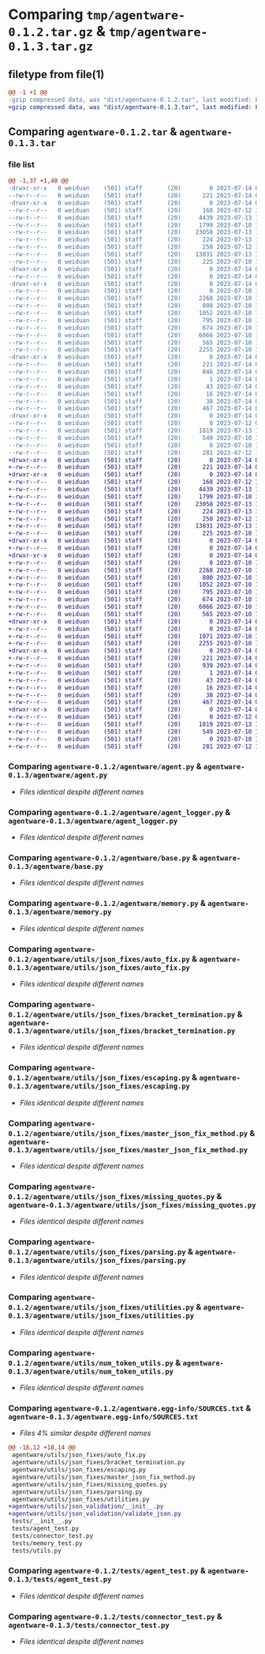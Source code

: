 # Comparing `tmp/agentware-0.1.2.tar.gz` & `tmp/agentware-0.1.3.tar.gz`

## filetype from file(1)

```diff
@@ -1 +1 @@
-gzip compressed data, was "dist/agentware-0.1.2.tar", last modified: Fri Jul 14 09:05:37 2023, max compression
+gzip compressed data, was "dist/agentware-0.1.3.tar", last modified: Fri Jul 14 09:19:59 2023, max compression
```

## Comparing `agentware-0.1.2.tar` & `agentware-0.1.3.tar`

### file list

```diff
@@ -1,37 +1,40 @@
-drwxr-xr-x   0 weiduan    (501) staff       (20)        0 2023-07-14 09:05:37.596563 agentware-0.1.2/
--rw-r--r--   0 weiduan    (501) staff       (20)      221 2023-07-14 09:05:37.596109 agentware-0.1.2/PKG-INFO
-drwxr-xr-x   0 weiduan    (501) staff       (20)        0 2023-07-14 09:05:37.581650 agentware-0.1.2/agentware/
--rw-r--r--   0 weiduan    (501) staff       (20)      168 2023-07-12 13:20:22.000000 agentware-0.1.2/agentware/__init__.py
--rw-r--r--   0 weiduan    (501) staff       (20)     4439 2023-07-13 10:10:58.000000 agentware-0.1.2/agentware/agent.py
--rw-r--r--   0 weiduan    (501) staff       (20)     1799 2023-07-10 15:16:08.000000 agentware-0.1.2/agentware/agent_logger.py
--rw-r--r--   0 weiduan    (501) staff       (20)    23058 2023-07-13 12:23:05.000000 agentware-0.1.2/agentware/base.py
--rw-r--r--   0 weiduan    (501) staff       (20)      224 2023-07-13 12:26:26.000000 agentware-0.1.2/agentware/error_codes.py
--rw-r--r--   0 weiduan    (501) staff       (20)      250 2023-07-12 14:52:41.000000 agentware-0.1.2/agentware/hub.py
--rw-r--r--   0 weiduan    (501) staff       (20)    13831 2023-07-13 12:05:53.000000 agentware-0.1.2/agentware/memory.py
--rw-r--r--   0 weiduan    (501) staff       (20)      225 2023-07-10 14:52:15.000000 agentware-0.1.2/agentware/singleton.py
-drwxr-xr-x   0 weiduan    (501) staff       (20)        0 2023-07-14 09:05:37.586399 agentware-0.1.2/agentware/utils/
--rw-r--r--   0 weiduan    (501) staff       (20)        0 2023-07-14 05:21:12.000000 agentware-0.1.2/agentware/utils/__init__.py
-drwxr-xr-x   0 weiduan    (501) staff       (20)        0 2023-07-14 09:05:37.592470 agentware-0.1.2/agentware/utils/json_fixes/
--rw-r--r--   0 weiduan    (501) staff       (20)        0 2023-07-10 14:52:15.000000 agentware-0.1.2/agentware/utils/json_fixes/__init__.py
--rw-r--r--   0 weiduan    (501) staff       (20)     2268 2023-07-10 14:52:15.000000 agentware-0.1.2/agentware/utils/json_fixes/auto_fix.py
--rw-r--r--   0 weiduan    (501) staff       (20)      800 2023-07-10 14:52:15.000000 agentware-0.1.2/agentware/utils/json_fixes/bracket_termination.py
--rw-r--r--   0 weiduan    (501) staff       (20)     1052 2023-07-10 15:16:07.000000 agentware-0.1.2/agentware/utils/json_fixes/escaping.py
--rw-r--r--   0 weiduan    (501) staff       (20)      795 2023-07-10 14:52:15.000000 agentware-0.1.2/agentware/utils/json_fixes/master_json_fix_method.py
--rw-r--r--   0 weiduan    (501) staff       (20)      674 2023-07-10 14:52:15.000000 agentware-0.1.2/agentware/utils/json_fixes/missing_quotes.py
--rw-r--r--   0 weiduan    (501) staff       (20)     6066 2023-07-10 15:16:08.000000 agentware-0.1.2/agentware/utils/json_fixes/parsing.py
--rw-r--r--   0 weiduan    (501) staff       (20)      565 2023-07-10 14:52:15.000000 agentware-0.1.2/agentware/utils/json_fixes/utilities.py
--rw-r--r--   0 weiduan    (501) staff       (20)     2255 2023-07-10 15:16:07.000000 agentware-0.1.2/agentware/utils/num_token_utils.py
-drwxr-xr-x   0 weiduan    (501) staff       (20)        0 2023-07-14 09:05:37.584948 agentware-0.1.2/agentware.egg-info/
--rw-r--r--   0 weiduan    (501) staff       (20)      221 2023-07-14 09:05:37.000000 agentware-0.1.2/agentware.egg-info/PKG-INFO
--rw-r--r--   0 weiduan    (501) staff       (20)      846 2023-07-14 09:05:37.000000 agentware-0.1.2/agentware.egg-info/SOURCES.txt
--rw-r--r--   0 weiduan    (501) staff       (20)        1 2023-07-14 09:05:37.000000 agentware-0.1.2/agentware.egg-info/dependency_links.txt
--rw-r--r--   0 weiduan    (501) staff       (20)       43 2023-07-14 09:05:37.000000 agentware-0.1.2/agentware.egg-info/requires.txt
--rw-r--r--   0 weiduan    (501) staff       (20)       16 2023-07-14 09:05:37.000000 agentware-0.1.2/agentware.egg-info/top_level.txt
--rw-r--r--   0 weiduan    (501) staff       (20)       38 2023-07-14 09:05:37.596688 agentware-0.1.2/setup.cfg
--rw-r--r--   0 weiduan    (501) staff       (20)      467 2023-07-14 09:05:31.000000 agentware-0.1.2/setup.py
-drwxr-xr-x   0 weiduan    (501) staff       (20)        0 2023-07-14 09:05:37.595334 agentware-0.1.2/tests/
--rw-r--r--   0 weiduan    (501) staff       (20)        0 2023-07-12 09:22:40.000000 agentware-0.1.2/tests/__init__.py
--rw-r--r--   0 weiduan    (501) staff       (20)     1819 2023-07-13 10:12:38.000000 agentware-0.1.2/tests/agent_test.py
--rw-r--r--   0 weiduan    (501) staff       (20)      549 2023-07-10 15:16:07.000000 agentware-0.1.2/tests/connector_test.py
--rw-r--r--   0 weiduan    (501) staff       (20)        0 2023-07-10 14:52:15.000000 agentware-0.1.2/tests/memory_test.py
--rw-r--r--   0 weiduan    (501) staff       (20)      281 2023-07-12 14:42:06.000000 agentware-0.1.2/tests/utils.py
+drwxr-xr-x   0 weiduan    (501) staff       (20)        0 2023-07-14 09:19:59.301140 agentware-0.1.3/
+-rw-r--r--   0 weiduan    (501) staff       (20)      221 2023-07-14 09:19:59.299504 agentware-0.1.3/PKG-INFO
+drwxr-xr-x   0 weiduan    (501) staff       (20)        0 2023-07-14 09:19:59.246660 agentware-0.1.3/agentware/
+-rw-r--r--   0 weiduan    (501) staff       (20)      168 2023-07-12 13:20:22.000000 agentware-0.1.3/agentware/__init__.py
+-rw-r--r--   0 weiduan    (501) staff       (20)     4439 2023-07-13 10:10:58.000000 agentware-0.1.3/agentware/agent.py
+-rw-r--r--   0 weiduan    (501) staff       (20)     1799 2023-07-10 15:16:08.000000 agentware-0.1.3/agentware/agent_logger.py
+-rw-r--r--   0 weiduan    (501) staff       (20)    23058 2023-07-13 12:23:05.000000 agentware-0.1.3/agentware/base.py
+-rw-r--r--   0 weiduan    (501) staff       (20)      224 2023-07-13 12:26:26.000000 agentware-0.1.3/agentware/error_codes.py
+-rw-r--r--   0 weiduan    (501) staff       (20)      250 2023-07-12 14:52:41.000000 agentware-0.1.3/agentware/hub.py
+-rw-r--r--   0 weiduan    (501) staff       (20)    13831 2023-07-13 12:05:53.000000 agentware-0.1.3/agentware/memory.py
+-rw-r--r--   0 weiduan    (501) staff       (20)      225 2023-07-10 14:52:15.000000 agentware-0.1.3/agentware/singleton.py
+drwxr-xr-x   0 weiduan    (501) staff       (20)        0 2023-07-14 09:19:59.259697 agentware-0.1.3/agentware/utils/
+-rw-r--r--   0 weiduan    (501) staff       (20)        0 2023-07-14 05:21:12.000000 agentware-0.1.3/agentware/utils/__init__.py
+drwxr-xr-x   0 weiduan    (501) staff       (20)        0 2023-07-14 09:19:59.279448 agentware-0.1.3/agentware/utils/json_fixes/
+-rw-r--r--   0 weiduan    (501) staff       (20)        0 2023-07-10 14:52:15.000000 agentware-0.1.3/agentware/utils/json_fixes/__init__.py
+-rw-r--r--   0 weiduan    (501) staff       (20)     2268 2023-07-10 14:52:15.000000 agentware-0.1.3/agentware/utils/json_fixes/auto_fix.py
+-rw-r--r--   0 weiduan    (501) staff       (20)      800 2023-07-10 14:52:15.000000 agentware-0.1.3/agentware/utils/json_fixes/bracket_termination.py
+-rw-r--r--   0 weiduan    (501) staff       (20)     1052 2023-07-10 15:16:07.000000 agentware-0.1.3/agentware/utils/json_fixes/escaping.py
+-rw-r--r--   0 weiduan    (501) staff       (20)      795 2023-07-10 14:52:15.000000 agentware-0.1.3/agentware/utils/json_fixes/master_json_fix_method.py
+-rw-r--r--   0 weiduan    (501) staff       (20)      674 2023-07-10 14:52:15.000000 agentware-0.1.3/agentware/utils/json_fixes/missing_quotes.py
+-rw-r--r--   0 weiduan    (501) staff       (20)     6066 2023-07-10 15:16:08.000000 agentware-0.1.3/agentware/utils/json_fixes/parsing.py
+-rw-r--r--   0 weiduan    (501) staff       (20)      565 2023-07-10 14:52:15.000000 agentware-0.1.3/agentware/utils/json_fixes/utilities.py
+drwxr-xr-x   0 weiduan    (501) staff       (20)        0 2023-07-14 09:19:59.285168 agentware-0.1.3/agentware/utils/json_validation/
+-rw-r--r--   0 weiduan    (501) staff       (20)        0 2023-07-14 09:17:54.000000 agentware-0.1.3/agentware/utils/json_validation/__init__.py
+-rw-r--r--   0 weiduan    (501) staff       (20)     1071 2023-07-10 15:16:07.000000 agentware-0.1.3/agentware/utils/json_validation/validate_json.py
+-rw-r--r--   0 weiduan    (501) staff       (20)     2255 2023-07-10 15:16:07.000000 agentware-0.1.3/agentware/utils/num_token_utils.py
+drwxr-xr-x   0 weiduan    (501) staff       (20)        0 2023-07-14 09:19:59.256543 agentware-0.1.3/agentware.egg-info/
+-rw-r--r--   0 weiduan    (501) staff       (20)      221 2023-07-14 09:19:58.000000 agentware-0.1.3/agentware.egg-info/PKG-INFO
+-rw-r--r--   0 weiduan    (501) staff       (20)      939 2023-07-14 09:19:59.000000 agentware-0.1.3/agentware.egg-info/SOURCES.txt
+-rw-r--r--   0 weiduan    (501) staff       (20)        1 2023-07-14 09:19:58.000000 agentware-0.1.3/agentware.egg-info/dependency_links.txt
+-rw-r--r--   0 weiduan    (501) staff       (20)       43 2023-07-14 09:19:58.000000 agentware-0.1.3/agentware.egg-info/requires.txt
+-rw-r--r--   0 weiduan    (501) staff       (20)       16 2023-07-14 09:19:58.000000 agentware-0.1.3/agentware.egg-info/top_level.txt
+-rw-r--r--   0 weiduan    (501) staff       (20)       38 2023-07-14 09:19:59.301696 agentware-0.1.3/setup.cfg
+-rw-r--r--   0 weiduan    (501) staff       (20)      467 2023-07-14 09:19:05.000000 agentware-0.1.3/setup.py
+drwxr-xr-x   0 weiduan    (501) staff       (20)        0 2023-07-14 09:19:59.296457 agentware-0.1.3/tests/
+-rw-r--r--   0 weiduan    (501) staff       (20)        0 2023-07-12 09:22:40.000000 agentware-0.1.3/tests/__init__.py
+-rw-r--r--   0 weiduan    (501) staff       (20)     1819 2023-07-13 10:12:38.000000 agentware-0.1.3/tests/agent_test.py
+-rw-r--r--   0 weiduan    (501) staff       (20)      549 2023-07-10 15:16:07.000000 agentware-0.1.3/tests/connector_test.py
+-rw-r--r--   0 weiduan    (501) staff       (20)        0 2023-07-10 14:52:15.000000 agentware-0.1.3/tests/memory_test.py
+-rw-r--r--   0 weiduan    (501) staff       (20)      281 2023-07-12 14:42:06.000000 agentware-0.1.3/tests/utils.py
```

### Comparing `agentware-0.1.2/agentware/agent.py` & `agentware-0.1.3/agentware/agent.py`

 * *Files identical despite different names*

### Comparing `agentware-0.1.2/agentware/agent_logger.py` & `agentware-0.1.3/agentware/agent_logger.py`

 * *Files identical despite different names*

### Comparing `agentware-0.1.2/agentware/base.py` & `agentware-0.1.3/agentware/base.py`

 * *Files identical despite different names*

### Comparing `agentware-0.1.2/agentware/memory.py` & `agentware-0.1.3/agentware/memory.py`

 * *Files identical despite different names*

### Comparing `agentware-0.1.2/agentware/utils/json_fixes/auto_fix.py` & `agentware-0.1.3/agentware/utils/json_fixes/auto_fix.py`

 * *Files identical despite different names*

### Comparing `agentware-0.1.2/agentware/utils/json_fixes/bracket_termination.py` & `agentware-0.1.3/agentware/utils/json_fixes/bracket_termination.py`

 * *Files identical despite different names*

### Comparing `agentware-0.1.2/agentware/utils/json_fixes/escaping.py` & `agentware-0.1.3/agentware/utils/json_fixes/escaping.py`

 * *Files identical despite different names*

### Comparing `agentware-0.1.2/agentware/utils/json_fixes/master_json_fix_method.py` & `agentware-0.1.3/agentware/utils/json_fixes/master_json_fix_method.py`

 * *Files identical despite different names*

### Comparing `agentware-0.1.2/agentware/utils/json_fixes/missing_quotes.py` & `agentware-0.1.3/agentware/utils/json_fixes/missing_quotes.py`

 * *Files identical despite different names*

### Comparing `agentware-0.1.2/agentware/utils/json_fixes/parsing.py` & `agentware-0.1.3/agentware/utils/json_fixes/parsing.py`

 * *Files identical despite different names*

### Comparing `agentware-0.1.2/agentware/utils/json_fixes/utilities.py` & `agentware-0.1.3/agentware/utils/json_fixes/utilities.py`

 * *Files identical despite different names*

### Comparing `agentware-0.1.2/agentware/utils/num_token_utils.py` & `agentware-0.1.3/agentware/utils/num_token_utils.py`

 * *Files identical despite different names*

### Comparing `agentware-0.1.2/agentware.egg-info/SOURCES.txt` & `agentware-0.1.3/agentware.egg-info/SOURCES.txt`

 * *Files 4% similar despite different names*

```diff
@@ -18,12 +18,14 @@
 agentware/utils/json_fixes/auto_fix.py
 agentware/utils/json_fixes/bracket_termination.py
 agentware/utils/json_fixes/escaping.py
 agentware/utils/json_fixes/master_json_fix_method.py
 agentware/utils/json_fixes/missing_quotes.py
 agentware/utils/json_fixes/parsing.py
 agentware/utils/json_fixes/utilities.py
+agentware/utils/json_validation/__init__.py
+agentware/utils/json_validation/validate_json.py
 tests/__init__.py
 tests/agent_test.py
 tests/connector_test.py
 tests/memory_test.py
 tests/utils.py
```

### Comparing `agentware-0.1.2/tests/agent_test.py` & `agentware-0.1.3/tests/agent_test.py`

 * *Files identical despite different names*

### Comparing `agentware-0.1.2/tests/connector_test.py` & `agentware-0.1.3/tests/connector_test.py`

 * *Files identical despite different names*

